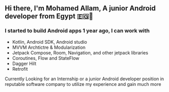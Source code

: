## Hi there, I'm Mohamed Allam, A junior Android developer from Egypt 🇪🇬👋

### I started to build Android apps 1 year ago, I can work with

- Kotlin, Android SDK, Android studio
- MVVM Archtictre & Modularization
- Jetpack Compose, Room, Navigation, and other jetpack libraries
- Coroutines, Flow and StateFlow
- Dagger Hilt
- Retrofit

Currently Looking for an Internship or a junior Android developer position in reputable software company to utilize my experience and gain much more
